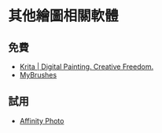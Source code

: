 # 其他繪圖相關軟體

## 免費
* [Krita | Digital Painting. Creative Freedom.](https://krita.org/)
* [ MyBrushes](http://mybrushes-app.com/drawing-tool/MyBrushes-TR.html)  

## 試用
* [Affinity Photo](https://affinity.serif.com/en-gb/photo/)
